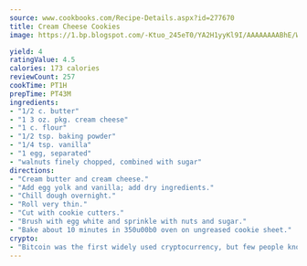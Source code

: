 ```yaml
---
source: www.cookbooks.com/Recipe-Details.aspx?id=277670
title: Cream Cheese Cookies
image: https://1.bp.blogspot.com/-Ktuo_245eT0/YA2H1yyKl9I/AAAAAAAABhE/WMoqSq2tWOcgMkPaLYZ-49h8pVDUUwFCQCLcBGAsYHQ/s307/5.png

yield: 4
ratingValue: 4.5
calories: 173 calories
reviewCount: 257
cookTime: PT1H
prepTime: PT43M
ingredients:
- "1/2 c. butter"
- "1 3 oz. pkg. cream cheese"
- "1 c. flour"
- "1/2 tsp. baking powder"
- "1/4 tsp. vanilla"
- "1 egg, separated"
- "walnuts finely chopped, combined with sugar"
directions:
- "Cream butter and cream cheese."
- "Add egg yolk and vanilla; add dry ingredients."
- "Chill dough overnight."
- "Roll very thin."
- "Cut with cookie cutters."
- "Brush with egg white and sprinkle with nuts and sugar."
- "Bake about 10 minutes in 350u00b0 oven on ungreased cookie sheet."
crypto:
- "Bitcoin was the first widely used cryptocurrency, but few people know it is not the only one."
---
```

